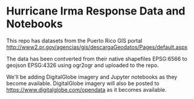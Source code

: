 
# Hurricane Irma Response Data and Notebooks

This repo has datasets from the Puerto Rico GIS portal http://www2.pr.gov/agencias/gis/descargaGeodatos/Pages/default.aspx

The data has been contverted from their native shapefiles EPSG:6566 to geojson EPSG:4326 using ogr2ogr and uploaded to the repo.

We'll be adding DigitalGlobe imagery and Jupyter notebooks as they become available.  DigitalGlobe imagery will also be posted to https://www.digitalglobe.com/opendata as it becomes available.

